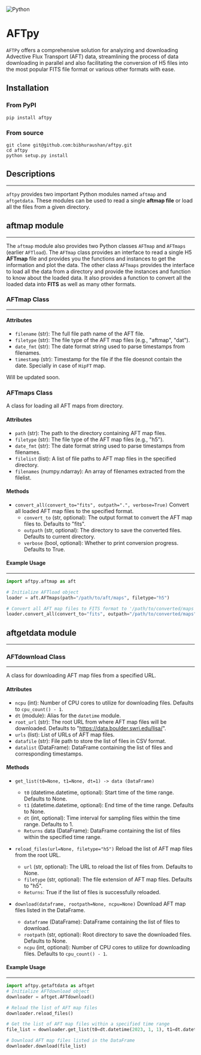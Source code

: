 
![Python](https://skillicons.dev/icons?i=py)

# AFTpy

`AFTPy` offers a comprehensive solution for
analyzing and downloading Advective Flux Transport (AFT) data,
streamlining the process of data downloading in parallel and
also facilitating the conversion of H5 files into the most popular
FITS file format or various other formats with ease.

## Installation

### From PyPI

```shell
pip install aftpy
```

### From source

```shell
git clone git@github.com:bibhuraushan/aftpy.git
cd aftpy
python setup.py install
```

## Descriptions

---

`aftpy` provides two important Python modules named `aftmap` and `aftgetdata`. These modules can be used
to read a single **aftmap file** or load all the files from a given directory.

## aftmap module

---

The `aftmap` module also provides two Python classes `AFTmap` and `AFTmaps` (earlier `AFTload`). The `AFTmap` class
provides an interface to read a single H5 **AFTmap** file and provides you the functions and instances 
to get the information and plot the data. The other class `AFTmaps` provides the interface to load 
all the data from a directory and provide the instances and function to know about the loaded data. It also
provides a function to convert all the loaded data into **FITS** as well as many other formats.

### AFTmap Class

---

#### Attributes
- `filename` (str): The full file path name of the AFT file.
- `filetype` (str): The file type of the AFT map files (e.g., "aftmap", "dat").
- `date_fmt` (str): The date format string used to parse timestamps from filenames.
- `timestamp` (str): Timestamp for the file if the file doesnot contain the date.
   Specially in case of `HipFT` map.

Will be updated soon. 

### AFTmaps Class

A class for loading all AFT maps from directory.

#### Attributes

- `path` (str): The path to the directory containing AFT map files.
- `filetype` (str): The file type of the AFT map files (e.g., "h5").
- `date_fmt` (str): The date format string used to parse timestamps from filenames.
- `filelist` (list): A list of file paths to AFT map files in the specified directory.
- `filenames` (numpy.ndarray): An array of filenames extracted from the filelist.

#### Methods

- `convert_all(convert_to="fits", outpath=".", verbose=True)` Convert all loaded AFT map files to the specified format.
  - `convert_to` (str, optional): The output format to convert the AFT map files to. Defaults to "fits".
  - `outpath` (str, optional): The directory to save the converted files. Defaults to current directory.
  - `verbose` (bool, optional): Whether to print conversion progress. Defaults to True.

#### Example Usage

---

```python
import aftpy.aftmap as aft

# Initialize AFTload object
loader = aft.AFTmaps(path="/path/to/aft/maps", filetype="h5")

# Convert all AFT map files to FITS format to '/path/to/converted/maps'
loader.convert_all(convert_to="fits", outpath="/path/to/converted/maps", verbose=True)
```


## aftgetdata module

---

### AFTdownload Class

---

A class for downloading AFT map files from a specified URL.

#### Attributes

- `ncpu` (int): Number of CPU cores to utilize for downloading files. Defaults to `cpu_count() - 1`.
- `dt` (module): Alias for the `datetime` module.
- `root_url` (str): The root URL from where AFT map files will be downloaded. Defaults to "https://data.boulder.swri.edu/lisa/".
- `urls` (list): List of URLs of AFT map files.
- `datafile` (str): File path to store the list of files in CSV format.
- `datalist` (DataFrame): DataFrame containing the list of files and corresponding timestamps.

#### Methods

- `get_list(t0=None, t1=None, dt=1) -> data (DataFrame)`
  - `t0` (datetime.datetime, optional): Start time of the time range. Defaults to None.
  - `t1` (datetime.datetime, optional): End time of the time range. Defaults to None.
  - `dt` (int, optional): Time interval for sampling files within the time range. Defaults to 1.
  - `Returns` data (DataFrame): DataFrame containing the list of files within the specified time range.

- `reload_files(url=None, filetype="h5")` Reload the list of AFT map files from the root URL.
  - `url` (str, optional): The URL to reload the list of files from. Defaults to None.
  - `filetype` (str, optional): The file extension of AFT map files. Defaults to "h5".
  - `Returns`: True if the list of files is successfully reloaded.
- `download(dataframe, rootpath=None, ncpu=None)` Download AFT map files listed in the DataFrame.
  - `dataframe` (DataFrame): DataFrame containing the list of files to download.
  - `rootpath` (str, optional): Root directory to save the downloaded files. Defaults to None.
  - `ncpu` (int, optional): Number of CPU cores to utilize for downloading files. Defaults to `cpu_count() - 1`.


#### Example Usage

---

```python
import aftpy.getaftdata as aftget
# Initialize AFTdownload object
downloader = aftget.AFTdownload()

# Reload the list of AFT map files
downloader.reload_files()

# Get the list of AFT map files within a specified time range
file_list = downloader.get_list(t0=dt.datetime(2023, 1, 1), t1=dt.datetime(2023, 1, 7))

# Download AFT map files listed in the DataFrame
downloader.download(file_list)
```
